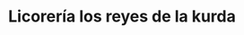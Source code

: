 ---
title: "Licorería los reyes de la kurda"
url: /puerto-la-cruz/licoreria-los-reyes-de-la-kurda/
shop: alcohol
---